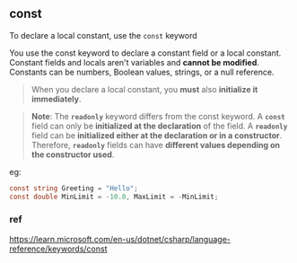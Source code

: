 ## const
To declare a local constant, use the `const` keyword

You use the const keyword to declare a constant field or a local constant. Constant fields and locals aren't variables and **cannot be modified**. Constants can be numbers, Boolean values, strings, or a null reference.



> When you declare a local constant, you **must** also **initialize it immediately**.

> **Note**: The **`readonly`** keyword differs from the const keyword. A **`const`** field can only be **initialized at the declaration** of the field. A **`readonly`** field can be **initialized either at the declaration or in a constructor**. Therefore, **`readonly`** fields can have **different values depending on the constructor used**.

eg:
```cs
const string Greeting = "Hello";
const double MinLimit = -10.0, MaxLimit = -MinLimit;
```


### ref
https://learn.microsoft.com/en-us/dotnet/csharp/language-reference/keywords/const

